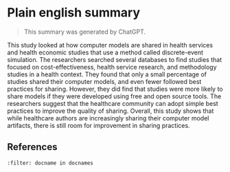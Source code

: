 # Plain english summary

> This summary was generated by ChatGPT.

This study looked at how computer models are shared in health services and health economic studies that use a method called discrete-event simulation. The researchers searched several databases to find studies that focused on cost-effectiveness, health service research, and methodology studies in a health context. They found that only a small percentage of studies shared their computer models, and even fewer followed best practices for sharing. However, they did find that studies were more likely to share models if they were developed using free and open source tools. The researchers suggest that the healthcare community can adopt simple best practices to improve the quality of sharing. Overall, this study shows that while healthcare authors are increasingly sharing their computer model artifacts, there is still room for improvement in sharing practices.

## References

```{bibliography}
:filter: docname in docnames
```